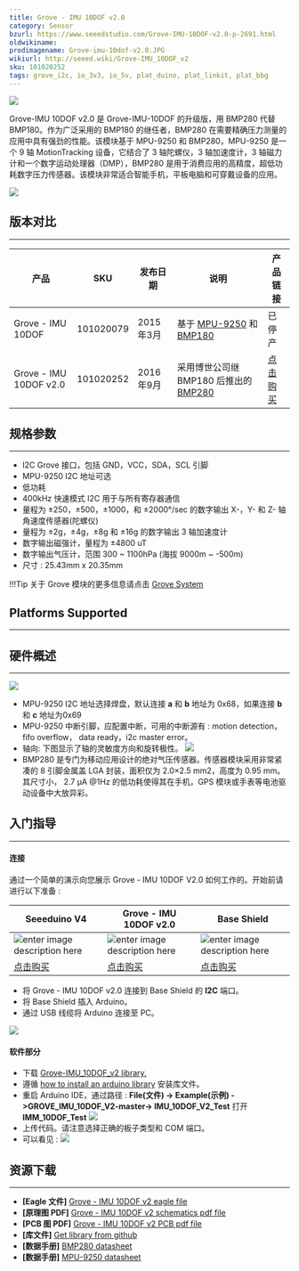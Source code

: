 ```yaml
---
title: Grove - IMU 10DOF v2.0
category: Sensor
bzurl: https://www.seeedstudio.com/Grove-IMU-10DOF-v2.0-p-2691.html
oldwikiname:
prodimagename: Grove-imu-10dof-v2.0.JPG
wikiurl: http://seeed.wiki/Grove-IMU_10DOF_v2
sku: 101020252
tags: grove_i2c, io_3v3, io_5v, plat_duino, plat_linkit, plat_bbg
---
```


![](https://github.com/SeeedDocument/Grove-IMU_10DOF_v2.0/raw/master/img/Grove-imu-10dof-v2.0.jpg)

Grove-IMU 10DOF v2.0 是 Grove-IMU-10DOF 的升级版，用 BMP280 代替 BMP180。作为广泛采用的 BMP180 的继任者，BMP280 在需要精确压力测量的应用中具有强劲的性能。该模块基于 MPU-9250 和 BMP280，MPU-9250 是一个 9 轴 MotionTracking 设备，它结合了 3 轴陀螺仪，3 轴加速度计，3 轴磁力计和一个数字运动处理器（DMP），BMP280 是用于消费应用的高精度，超低功耗数字压力传感器。该模块非常适合智能手机，平板电脑和可穿戴设备的应用。

[![](https://github.com/SeeedDocument/wiki_chinese/raw/master/docs/images/click_to_buy.PNG)](https://item.taobao.com/item.htm?spm=a230r.1.14.15.653c372dvP1Ko9&id=546828485726&ns=1&abbucket=1#detail)

## 版本对比
----
| 产品                | SKU       | 发布日期  | 说明                                | 产品链接 |
|------------------------|-----------|----------------|--------------------------------------------|---------------|
| Grove - IMU 10DOF      | 101020079 | 2015年3月     | 基于 [MPU-9250](https://raw.githubusercontent.com/SeeedDocument/Grove-IMU_10DOF/master/res/MPU-9250A_Product_Specification.pdf) 和 [BMP180](https://raw.githubusercontent.com/SeeedDocument/Grove-IMU_10DOF/master/res/BMP180.pdf)      | 已停产           |
| Grove - IMU 10DOF v2.0 | 101020252 | 2016年9月 | 采用博世公司继 BMP180 后推出的 [BMP280](https://raw.githubusercontent.com/SeeedDocument/Grove-Barometer_Sensor-BMP280/master/res/Grove-Barometer_Sensor-BMP280-BMP280-DS001-12_Datasheet.pdf)| [点击购买](https://item.taobao.com/item.htm?spm=a230r.1.14.15.653c372dvP1Ko9&id=546828485726&ns=1&abbucket=1#detail)   |


## 规格参数
-------------

-   I2C Grove 接口，包括 GND，VCC，SDA，SCL 引脚
-   MPU-9250 I2C 地址可选
-   低功耗
-   400kHz 快速模式 I2C 用于与所有寄存器通信
-   量程为 ±250，±500，±1000，和 ±2000°/sec 的数字输出 X-，Y- 和 Z- 轴角速度传感器(陀螺仪)
-   量程为 ±2g，±4g，±8g 和 ±16g 的数字输出 3 轴加速度计
-   数字输出磁强计，量程为 ±4800 uT
-   数字输出气压计，范围 300 ~ 1100hPa (海拔 9000m ~ -500m)
-   尺寸 : 25.43mm x 20.35mm

!!!Tip
    关于 Grove 模块的更多信息请点击 [Grove System](http://seeed.wiki/Grove_System/)

## Platforms Supported
-------------------

## 硬件概述
------------------
![](https://github.com/SeeedDocument/Grove-IMU_10DOF_v2.0/raw/master/img/hardware.jpg)


-  MPU-9250 I2C 地址选择焊盘，默认连接 **a** 和 **b** 地址为 0x68，如果连接 **b** 和 **c** 地址为0x69
-  MPU-9250 中断引脚，应配置中断，可用的中断源有 :  motion detection，fifo overflow， data ready，i2c master error。
- 轴向:
下图显示了轴的灵敏度方向和旋转极性。
![](https://raw.githubusercontent.com/SeeedDocument/Grove-IMU_10DOF/master/img/Imu-10dof-dir-axes.png)
- BMP280 是专门为移动应用设计的绝对气压传感器。传感器模块采用非常紧凑的 8 引脚金属盖 LGA 封装，面积仅为 2.0×2.5 mm2，高度为 0.95 mm。其尺寸小， 2.7 μA @1Hz 的低功耗使得其在手机，GPS 模块或手表等电池驱动设备中大放异彩。

## 入门指导
-----

#### 连接

通过一个简单的演示向您展示 Grove - IMU 10DOF V2.0 如何工作的。开始前请进行以下准备 :

| Seeeduino V4 | Grove - IMU 10DOF v2.0 | Base Shield |
|--------------|----------------------|-----------------|
|![enter image description here](https://raw.githubusercontent.com/SeeedDocument/Grove_Light_Sensor/master/images/gs_1.jpg)|![enter image description here](https://github.com/SeeedDocument/Grove-IMU_10DOF_v2.0/raw/master/img/Grove-imu-10dof-v2.0_s.jpg)|![enter image description here](https://raw.githubusercontent.com/SeeedDocument/Grove_Light_Sensor/master/images/gs_4.jpg)|
|[点击购买](https://item.taobao.com/item.htm?spm=a1z10.3-c.w4002-11172317909.9.3b475e0Rof5cH&id=45721222112)|[点击购买](https://item.taobao.com/item.htm?spm=a230r.1.14.15.653c372dvP1Ko9&id=546828485726&ns=1&abbucket=1#detail)|[点击购买](https://item.taobao.com/item.htm?spm=a1z10.3-c.w4002-11172317909.9.730262b4XlvZfE&id=520233320144)|


- 将 Grove - IMU 10DOF v2.0 连接到 Base Shield 的 **I2C** 端口。
- 将 Base Shield 插入 Arduino。
- 通过 USB 线缆将 Arduino 连接至 PC。

![](https://github.com/SeeedDocument/Grove-IMU_10DOF_v2.0/raw/master/img/arduino%20connection.jpg)

#### 软件部分

- 下载 [Grove-IMU_10DOF_v2 library.](https://github.com/Seeed-Studio/Grove_IMU_10DOF_v2.0/archive/master.zip)
- 遵循 [how to install an arduino library](http://wiki.seeed.cc/How_to_install_Arduino_Library/) 安装库文件。
- 重启 Arduino IDE，通过路径 : **File(文件) -> Example(示例) ->GROVE_IMU_10DOF_V2-master-> IMU_10DOF_V2_Test** 打开 **IMM_10DOF_Test**
![](https://github.com/SeeedDocument/Grove-IMU_10DOF_v2.0/raw/master/img/library%20example.jpg)
- 上传代码。请注意选择正确的板子类型和 COM 端口。
- 可以看见 :
![](https://raw.githubusercontent.com/SeeedDocument/Grove-IMU_10DOF/master/img/Imu-10dof-test.png)


## 资源下载
--------

-   **[Eagle 文件]** [Grove - IMU 10DOF v2 eagle file](https://github.com/SeeedDocument/Grove-IMU_10DOF_v2.0/raw/master/res/Grove%20-%20IMU%2010DOF%20v2.0.zip)
-   **[原理图 PDF]** [Grove - IMU 10DOF v2 schematics pdf file](https://github.com/SeeedDocument/Grove-IMU_10DOF_v2.0/raw/master/res/Grove%20-%20IMU%2010DOF%20v2.0%20Sch.pdf)
-   **[PCB 图 PDF]** [Grove - IMU 10DOF v2 PCB pdf file](https://github.com/SeeedDocument/Grove-IMU_10DOF_v2.0/raw/master/res/Grove%20-%20IMU%2010DOF%20v2.0%20PCB.pdf)
-   **[库文件]** [Get library from github](https://github.com/Seeed-Studio/Grove_IMU_10DOF_v2.0/archive/master.zip)
-   **[数据手册]** [BMP280 datasheet](https://github.com/SeeedDocument/Grove-IMU_10DOF_v2.0/raw/master/res/BMP280-Datasheet.pdf)
-   **[数据手册]** [MPU-9250 datasheet](https://raw.githubusercontent.com/SeeedDocument/Grove-IMU_10DOF/master/res/MPU-9250A_Product_Specification.pdf)


<!-- This Markdown file was created from http://www.seeedstudio.com/wiki/Grove_-_IMU_10DOF -->
